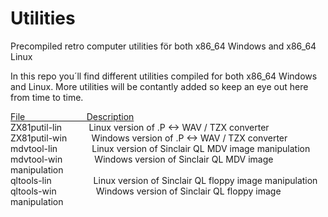 # Utilities
Precompiled retro computer utilities för both x86_64 Windows and x86_64 Linux

In this repo you´ll find different utilities compiled for both x86_64 Windows and Linux. More utilities will be contantly added so keep an eye out here from time to time.

<ins>File                         Description</ins><br>
ZX81putil-lin           Linux version of .P <-> WAV / TZX converter<br>
ZX81putil-win          Windows version of .P <-> WAV / TZX converter<br>
mdvtool-lin              Linux version of Sinclair QL MDV image manipulation<br>
mdvtool-win             Windows version of Sinclair QL MDV image manipulation<br>
qltools-lin                 Linux version of Sinclair QL floppy image manipulation<br>
qltools-win                Windows version of Sinclair QL floppy image manipulation<br>
